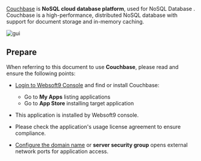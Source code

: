 [Couchbase](https://www.couchbase.com/) is **NoSQL cloud database platform**, used for NoSQL Database . Couchbase is a high-performance, distributed NoSQL database with support for document storage and in-memory caching.


![gui](https://libs.websoft9.com/Websoft9/DocsPicture/zh/couchbase/couchbase-gui-websoft9.png)


## Prepare

When referring to this document to use **Couchbase**, please read and ensure the following points:

- [Login to Websoft9 Console](./login-console) and find or install Couchbase:
  - Go to **My Apps** listing applications 
  - Go to **App Store** installing target application

- This application is installed by Websoft9 console.


- Please check the application's usage license agreement to ensure compliance.


- [Configure the domain name](./domain-set) or **server security group** opens external network ports for application access.